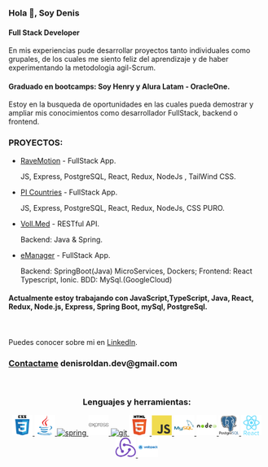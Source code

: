 
<h3 align="left">Hola 👋, Soy Denis</h3>
<h4 align="left">Full Stack Developer</h4>

  En mis experiencias pude desarrollar proyectos tanto individuales como grupales, de los cuales me siento feliz del aprendizaje y de haber experimentando la metodologia agil-Scrum.

<h4>Graduado en bootcamps: <b>Soy Henry</b> y <b>Alura Latam - OracleOne.</b></h4>

Estoy en la busqueda de oportunidades en las cuales pueda demostrar y ampliar mis conocimientos como desarrollador FullStack, backend o frontend.

<h3>PROYECTOS:</h3>

- [RaveMotion](https://github.com/denisrold/RaveMotion_back) - FullStack App.</br>
   <p>JS, Express, PostgreSQL, React, Redux, NodeJs , TailWind CSS. </p>
  
- [PI Countries](https://github.com/denisrold/PI_Countries) - FullStack App.</br>
   <p>JS, Express, PostgreSQL, React, Redux, NodeJs, CSS PURO. </p>
  
- [Voll.Med](https://github.com/denisrold/voll.med/tree/master/voll-med/api) - RESTful API.</br>
  <p>Backend: Java & Spring. </p>

- [eManager](https://github.com/denisrold/eManager-microservice) - FullStack App.</br>
  <p> Backend: SpringBoot(Java) MicroServices, Dockers; Frontend: React Typescript, Ionic. BDD: MySql.(GoogleCloud) </p>

<h4>Actualmente estoy trabajando con JavaScript,TypeScript, Java, React, Redux, Node.js, Express, Spring Boot, mySql, PostgreSql.</h4>

</br>
 </br>
 Puedes conocer sobre mi en <a href="https://www.linkedin.com/in/denisrold">LinkedIn</a>.
 <h3><a href="mailto:denisroldan.dev@gmail.com">Contactame</a> denisroldan.dev@gmail.com </h3>


<br/>

<h3 align="center">Lenguajes y herramientas:</h3>
<p align="center"> <a href="https://www.w3schools.com/css/" target="_blank" rel="noreferrer"> <img src="https://raw.githubusercontent.com/devicons/devicon/master/icons/css3/css3-original-wordmark.svg" alt="css3" width="40" height="40" /> </a><a href="https://www.java.com" target="_blank" rel="noreferrer"> <img src="https://raw.githubusercontent.com/devicons/devicon/master/icons/java/java-original.svg" alt="java" width="40" height="40"/> </a><a href="https://spring.io/" target="_blank" rel="noreferrer"> <img src="https://www.vectorlogo.zone/logos/springio/springio-icon.svg" alt="spring" width="40" height="40"/> </a> <a href="https://expressjs.com" target="_blank" rel="noreferrer"> <img src="https://raw.githubusercontent.com/devicons/devicon/master/icons/express/express-original-wordmark.svg" alt="express" width="40" height="40"/> </a> <a href="https://git-scm.com/" target="_blank" rel="noreferrer"> <img src="https://www.vectorlogo.zone/logos/git-scm/git-scm-icon.svg" alt="git" width="40" height="40"/> </a> <a href="https://www.w3.org/html/" target="_blank" rel="noreferrer"> <img src="https://raw.githubusercontent.com/devicons/devicon/master/icons/html5/html5-original-wordmark.svg" alt="html5" width="40" height="40"/> </a> <a href="https://developer.mozilla.org/en-US/docs/Web/JavaScript" target="_blank" rel="noreferrer"> <img src="https://raw.githubusercontent.com/devicons/devicon/master/icons/javascript/javascript-original.svg" alt="javascript" width="40" height="40"/> </a> <a href="https://www.mysql.com/" target="_blank" rel="noreferrer"> <img src="https://raw.githubusercontent.com/devicons/devicon/master/icons/mysql/mysql-original-wordmark.svg" alt="mysql" width="40" height="40"/> </a> <a href="https://nodejs.org" target="_blank" rel="noreferrer"> <img src="https://raw.githubusercontent.com/devicons/devicon/master/icons/nodejs/nodejs-original-wordmark.svg" alt="nodejs" width="40" height="40"/> </a> <a href="https://www.postgresql.org" target="_blank" rel="noreferrer"> <img src="https://raw.githubusercontent.com/devicons/devicon/master/icons/postgresql/postgresql-original-wordmark.svg" alt="postgresql" width="40" height="40"/> </a>  <a href="https://reactjs.org/" target="_blank" rel="noreferrer"> <img src="https://raw.githubusercontent.com/devicons/devicon/master/icons/react/react-original-wordmark.svg" alt="react" width="40" height="40"/> </a> <a href="https://redux.js.org" target="_blank" rel="noreferrer"> <img src="https://raw.githubusercontent.com/devicons/devicon/master/icons/redux/redux-original.svg" alt="redux" width="40" height="40"/> </a> <a href="https://webpack.js.org" target="_blank" rel="noreferrer"> <img src="https://raw.githubusercontent.com/devicons/devicon/d00d0969292a6569d45b06d3f350f463a0107b0d/icons/webpack/webpack-original-wordmark.svg" alt="webpack" width="40" height="40"/> </a> </p>

